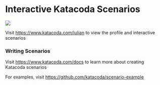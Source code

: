 # Interactive Katacoda Scenarios

[![](http://shields.katacoda.com/katacoda/julian/count.svg)](https://www.katacoda.com/julian "Get your profile on Katacoda.com")

Visit https://www.katacoda.com/julian to view the profile and interactive scenarios

### Writing Scenarios
Visit https://www.katacoda.com/docs to learn more about creating Katacoda scenarios

For examples, visit https://github.com/katacoda/scenario-example
